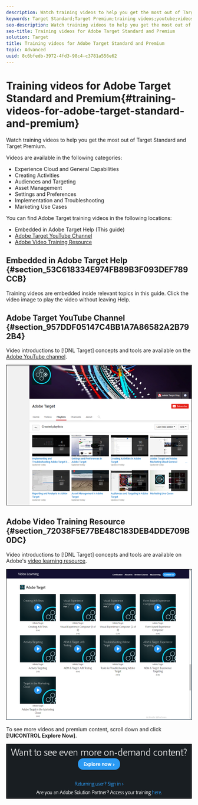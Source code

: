 ```yaml
---
description: Watch training videos to help you get the most out of Target Standard and Target Premium.
keywords: Target Standard;Target Premium;training videos;youtube;videos;video training
seo-description: Watch training videos to help you get the most out of Target Standard and Target Premium.
seo-title: Training videos for Adobe Target Standard and Premium
solution: Target
title: Training videos for Adobe Target Standard and Premium
topic: Advanced
uuid: 8c6bfedb-3972-4fd3-98c4-c3781a556e62
---
```


# Training videos for Adobe Target Standard and Premium{#training-videos-for-adobe-target-standard-and-premium}

Watch training videos to help you get the most out of Target Standard and Target Premium.

Videos are available in the following categories:

* Experience Cloud and General Capabilities 
* Creating Activities 
* Audiences and Targeting 
* Asset Management 
* Settings and Preferences 
* Implementation and Troubleshooting 
* Marketing Use Cases

You can find Adobe Target training videos in the following locations:

* Embedded in Adobe Target Help (This guide) 
* [Adobe Target YouTube Channel](../c-intro/c-target-standard-premium-training-videos.md#section_957DDF05147C4BB1A7A86582A2B792B4) 
* [Adobe Video Training Resource](../c-intro/c-target-standard-premium-training-videos.md#section_72038F5E77BE48C183DEB4DDE709B0DC)

## Embedded in Adobe Target Help {#section_53C618334E974FB89B3F093DEF789CCB}

Training videos are embedded inside relevant topics in this guide. Click the video image to play the video without leaving Help.

## Adobe Target YouTube Channel {#section_957DDF05147C4BB1A7A86582A2B792B4}

Video introductions to [!DNL Target] concepts and tools are available on the [Adobe YouTube channel](https://www.youtube.com/channel/UC75Ir2u14wz-0IKWH-RkWAA/playlists).

![](assets/youtube.png)

## Adobe Video Training Resource {#section_72038F5E77BE48C183DEB4DDE709B0DC}

Video introductions to [!DNL Target] concepts and tools are available on Adobe's [video learning resource](https://www.adobe.com/training/video.html).

![](assets/menu-training-vids.png)

To see more videos and premium content, scroll down and click **[!UICONTROL Explore Now]**.

![](assets/explore_now.png)

